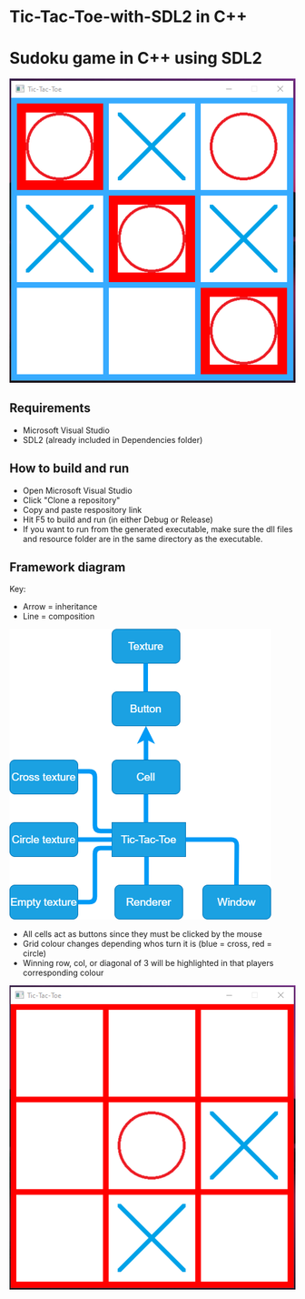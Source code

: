 # Tic-Tac-Toe-with-SDL2 in C++

# Sudoku game in C++ using SDL2
![Screenshot1](Resources/Screenshot1.png?raw=true)

## Requirements
- Microsoft Visual Studio
- SDL2 (already included in Dependencies folder)

## How to build and run
- Open Microsoft Visual Studio
- Click "Clone a repository"
- Copy and paste respository link
- Hit F5 to build and run (in either Debug or Release)
- If you want to run from the generated executable, make sure the dll files and resource folder are in the same directory as the executable.

## Framework diagram
Key: 
  - Arrow = inheritance
  - Line = composition
  
![Framework](Resources/Framework.png?raw=true)

- All cells act as buttons since they must be clicked by the mouse
- Grid colour changes depending whos turn it is (blue = cross, red = circle)
- Winning row, col, or diagonal of 3 will be highlighted in that players corresponding colour

![Screenshot2](Resources/Screenshot2.png?raw=true)
